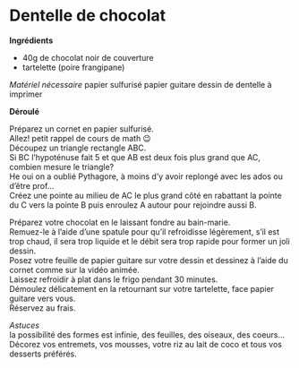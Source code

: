 # Dentelle de chocolat

**Ingrédients**

* 40g de chocolat noir de couverture
* tartelette (poire frangipane)

*Matériel nécessaire*
papier sulfurisé
papier guitare
dessin de dentelle à imprimer

**Déroulé**  

Préparez un cornet en papier sulfurisé.  
Allez! petit rappel de cours de math 😉  
Découpez un triangle rectangle ABC.  
Si BC l’hypoténuse fait 5  et que AB est deux fois plus grand que AC, combien mesure le triangle?  
He oui on a oublié Pythagore, à moins d’y avoir replongé avec les ados ou d’être prof…    
Créez une pointe au milieu de AC le plus grand côté en rabattant la pointe du C vers la pointe B puis enroulez A autour pour rejoindre aussi B.  

Préparez votre chocolat en le laissant fondre au bain-marie.  
Remuez-le à l’aide d’une spatule pour qu’il refroidisse légèrement, s’il est trop chaud, il sera trop liquide et le débit sera trop rapide pour former un joli dessin.  
Posez votre feuille de papier guitare sur votre dessin et dessinez à l’aide du cornet comme sur la vidéo animée.  
Laissez refroidir à plat dans le frigo pendant 30 minutes.  
Démoulez délicatement en la retournant sur votre tartelette, face papier guitare vers vous.  
Réservez au frais.  

*Astuces*  
la possibilité des formes est infinie, des feuilles, des oiseaux, des coeurs…  
Décorez vos entremets, vos mousses, votre riz au lait de coco  et tous vos desserts préférés.  